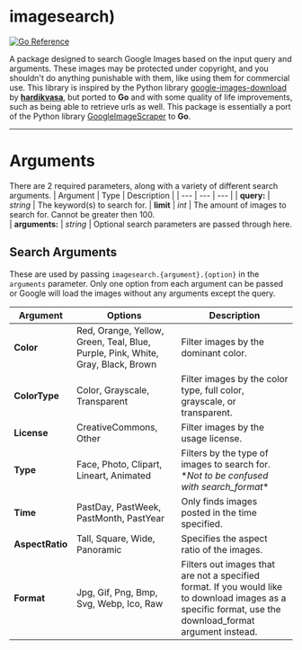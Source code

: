 # imagesearch)
[![Go Reference](https://pkg.go.dev/badge/github.com/jibble330/imagesearch.svg)](https://pkg.go.dev/github.com/jibble330/imagesearch)

A package designed to search Google Images based on the input query and arguments. These images may be protected under copyright, and you shouldn't do anything punishable with them, like using them for commercial use. This library is inspired by the Python library [google-images-download](https://www.github.com/hardikvasa/google-images-download) by **[hardikvasa](https://www.github.com/hardikvasa)**, but ported to **Go** and with some quality of life improvements, such as being able to retrieve urls as well. This package is essentially a port of the Python library [GoogleImageScraper](https://www.github.com/Jibble330/GoogleImageScraper) to **Go**.

---
# Arguments

There are 2 required parameters, along with a variety of different search arguments.
| Argument | Type | Description |
| --- | --- | --- |
| **query:** | *string* | The keyword(s) to search for.
| **limit** | *int* | The amount of images to search for. Cannot be greater then 100.  
| **arguments:** | *string* | Optional search parameters are passed through here.

## Search Arguments

These are used by passing ```imagesearch.{argument}.{option}``` in the ```arguments``` parameter. Only one option from each argument can be passed or Google will load the images without any arguments except the query.

| Argument | Options | Description |
| --- | --- | --- |
| **Color** | Red, Orange, Yellow, Green, Teal, Blue, Purple, Pink, White, Gray, Black, Brown | Filter images by the dominant color. |
| **ColorType** | Color, Grayscale, Transparent | Filter images by the color type, full color, grayscale, or transparent. |
| **License** | CreativeCommons, Other | Filter images by the usage license. |
| **Type** | Face, Photo, Clipart, Lineart, Animated | Filters by the type of images to search for. \**Not to be confused with search_format*\* |
| **Time** | PastDay, PastWeek, PastMonth, PastYear | Only finds images posted in the time specified. |
**AspectRatio** | Tall, Square, Wide, Panoramic | Specifies the aspect ratio of the images. |
**Format** | Jpg, Gif, Png, Bmp, Svg, Webp, Ico, Raw | Filters out images that are not a specified format. If you would like to download images as a specific format, use the download_format argument instead. |